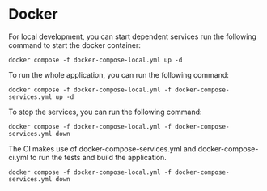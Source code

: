 # Docker

For local development, you can start dependent services run the following command to start the docker container:

```
docker compose -f docker-compose-local.yml up -d
```

To run the whole application, you can run the following command:

```
docker compose -f docker-compose-local.yml -f docker-compose-services.yml up -d
```


To stop the services, you can run the following command:

```
docker compose -f docker-compose-local.yml -f docker-compose-services.yml down 
```

The CI makes use of docker-compose-services.yml and docker-compose-ci.yml to run the tests and build the application.

```
docker compose -f docker-compose-local.yml -f docker-compose-services.yml down 
```